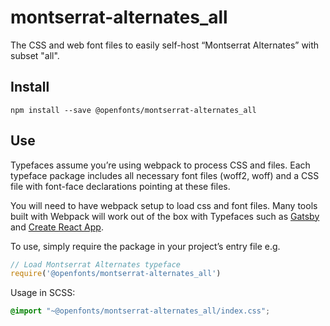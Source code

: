 
# montserrat-alternates_all

The CSS and web font files to easily self-host “Montserrat Alternates” with subset "all".

## Install

`npm install --save @openfonts/montserrat-alternates_all`

## Use

Typefaces assume you’re using webpack to process CSS and files. Each typeface
package includes all necessary font files (woff2, woff) and a CSS file with
font-face declarations pointing at these files.

You will need to have webpack setup to load css and font files. Many tools built
with Webpack will work out of the box with Typefaces such as [Gatsby](https://github.com/gatsbyjs/gatsby)
and [Create React App](https://github.com/facebookincubator/create-react-app).

To use, simply require the package in your project’s entry file e.g.

```javascript
// Load Montserrat Alternates typeface
require('@openfonts/montserrat-alternates_all')
```

Usage in SCSS:
```scss
@import "~@openfonts/montserrat-alternates_all/index.css";
```
